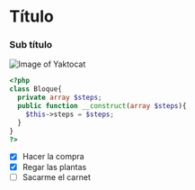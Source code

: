 # Título #
### Sub título ###

![Image of Yaktocat](https://octodex.github.com/images/yaktocat.png)

``` php
<?php
class Bloque{
  private array $steps;
  public function __construct(array $steps){
    $this->steps = $steps;
  }
}
?>
```

- [x] Hacer la compra
- [x] Regar las plantas
- [ ] Sacarme el carnet
